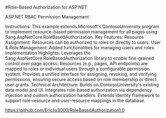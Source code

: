 ﻿#Role-Based Authorization for ASP.NET
 

ASP.NET RBAC Permission Management

Instructions:
This example extends Microsoft's ContosoUniversity program to implement resource-based permission management for all pages using Sang.AspNetCore.RoleBasedAuthorization.
Key Features:
Resource Assignment: Resources can be authorized to roles or directly to users.
User & Role Management: Added functionalities for managing users and roles.
Implementation Highlights:
Leverages the Sang.AspNetCore.RoleBasedAuthorization library to enable fine-grained control over page access.
Resources (e.g., pages, API endpoints) are mapped to roles or individual users through a configurable permission system.
Provides a unified interface for assigning, revoking, and verifying permissions, ensuring secure access based on role membership or direct user grants.
Technical Architecture:
Builds on ContosoUniversity's existing data model and UI.
Integrates role-based authorization via dependency injection and custom authorization handlers.
Extends Identity framework to support role-resource and user-resource mappings in the database.

  https://github.com/Ericliu3000/RoleBasedAuthorization1.0